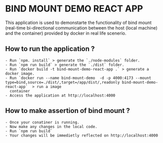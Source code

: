 # BIND MOUNT DEMO REACT APP
This application is used to demonstarte the functionality of bind mount (real-time bi-directional communication between the host (local machine) and the container) provided by docker in real life scenerio.

## How to run the application ?
    - Run `npm. install` > generate the `./node-modules` folder.
    - Run `npm run build` > generate the `./dist` folder.
    - Run `docker build -t bind-mount-demo-react-app .` > generate a docker image.
    - Run `docker run --name bind-mount-demo  -d -p 4000:4173 --mount type=bind,source=./dist/,target=/app/dist/,readonly bind-mount-demo-react-app`  > run a image
      container
    - Access the application at http://localhost:4000

## How to make assertion of bind mount ?
    - Once your conatiner is running.
    - Now make any changes in the local code.
    - Run `npm run build`
    - Your changes will be immedietly reflected on http://localhost:4000

